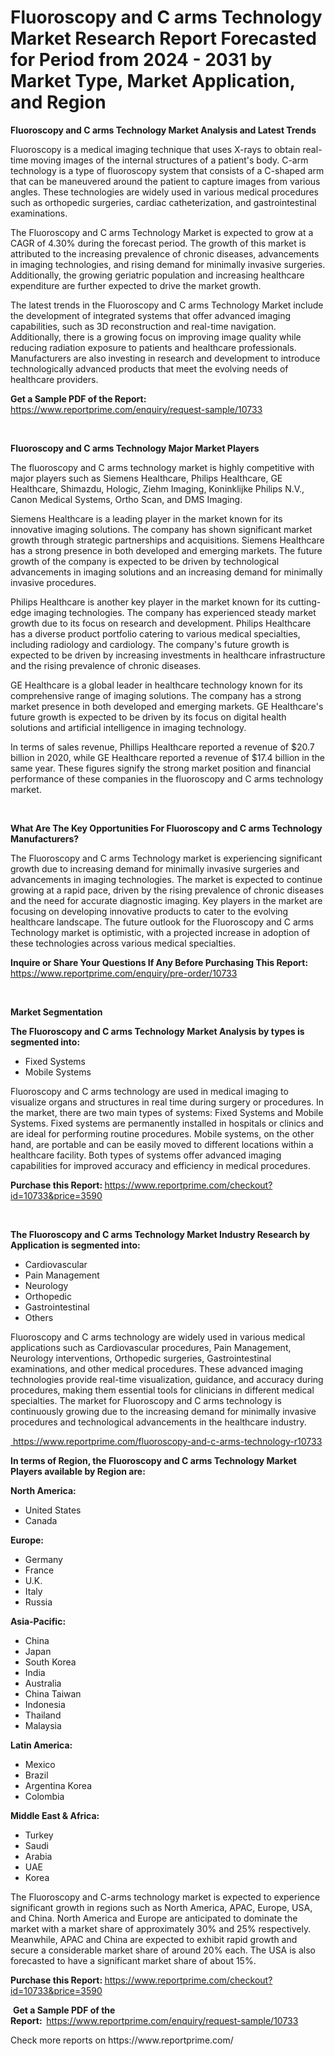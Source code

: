 <p><h1>Fluoroscopy and C arms Technology Market Research Report Forecasted for Period from 2024 -  2031 by Market Type, Market Application, and Region</h1></p><p><strong>Fluoroscopy and C arms Technology Market Analysis and Latest Trends</strong></p>
<p><p>Fluoroscopy is a medical imaging technique that uses X-rays to obtain real-time moving images of the internal structures of a patient's body. C-arm technology is a type of fluoroscopy system that consists of a C-shaped arm that can be maneuvered around the patient to capture images from various angles. These technologies are widely used in various medical procedures such as orthopedic surgeries, cardiac catheterization, and gastrointestinal examinations.</p><p>The Fluoroscopy and C arms Technology Market is expected to grow at a CAGR of 4.30% during the forecast period. The growth of this market is attributed to the increasing prevalence of chronic diseases, advancements in imaging technologies, and rising demand for minimally invasive surgeries. Additionally, the growing geriatric population and increasing healthcare expenditure are further expected to drive the market growth.</p><p>The latest trends in the Fluoroscopy and C arms Technology Market include the development of integrated systems that offer advanced imaging capabilities, such as 3D reconstruction and real-time navigation. Additionally, there is a growing focus on improving image quality while reducing radiation exposure to patients and healthcare professionals. Manufacturers are also investing in research and development to introduce technologically advanced products that meet the evolving needs of healthcare providers.</p></p>
<p><strong>Get a Sample PDF of the Report:&nbsp;</strong> <a href="https://www.reportprime.com/enquiry/request-sample/10733">https://www.reportprime.com/enquiry/request-sample/10733</a></p>
<p>&nbsp;</p>
<p><strong>Fluoroscopy and C arms Technology Major Market Players</strong></p>
<p><p>The fluoroscopy and C arms technology market is highly competitive with major players such as Siemens Healthcare, Philips Healthcare, GE Healthcare, Shimazdu, Hologic, Ziehm Imaging, Koninklijke Philips N.V., Canon Medical Systems, Ortho Scan, and DMS Imaging.</p><p>Siemens Healthcare is a leading player in the market known for its innovative imaging solutions. The company has shown significant market growth through strategic partnerships and acquisitions. Siemens Healthcare has a strong presence in both developed and emerging markets. The future growth of the company is expected to be driven by technological advancements in imaging solutions and an increasing demand for minimally invasive procedures.</p><p>Philips Healthcare is another key player in the market known for its cutting-edge imaging technologies. The company has experienced steady market growth due to its focus on research and development. Philips Healthcare has a diverse product portfolio catering to various medical specialties, including radiology and cardiology. The company's future growth is expected to be driven by increasing investments in healthcare infrastructure and the rising prevalence of chronic diseases.</p><p>GE Healthcare is a global leader in healthcare technology known for its comprehensive range of imaging solutions. The company has a strong market presence in both developed and emerging markets. GE Healthcare's future growth is expected to be driven by its focus on digital health solutions and artificial intelligence in imaging technology.</p><p>In terms of sales revenue, Phillips Healthcare reported a revenue of $20.7 billion in 2020, while GE Healthcare reported a revenue of $17.4 billion in the same year. These figures signify the strong market position and financial performance of these companies in the fluoroscopy and C arms technology market.</p></p>
<p>&nbsp;</p>
<p><strong>What Are The Key Opportunities For Fluoroscopy and C arms Technology Manufacturers?</strong></p>
<p><p>The Fluoroscopy and C arms Technology market is experiencing significant growth due to increasing demand for minimally invasive surgeries and advancements in imaging technologies. The market is expected to continue growing at a rapid pace, driven by the rising prevalence of chronic diseases and the need for accurate diagnostic imaging. Key players in the market are focusing on developing innovative products to cater to the evolving healthcare landscape. The future outlook for the Fluoroscopy and C arms Technology market is optimistic, with a projected increase in adoption of these technologies across various medical specialties.</p></p>
<p><strong>Inquire or Share Your Questions If Any Before Purchasing This Report:</strong> <a href="https://www.reportprime.com/enquiry/pre-order/10733">https://www.reportprime.com/enquiry/pre-order/10733</a></p>
<p>&nbsp;</p>
<p><strong>Market Segmentation</strong></p>
<p><strong>The Fluoroscopy and C arms Technology Market Analysis by types is segmented into:</strong></p>
<p><ul><li>Fixed Systems</li><li>Mobile Systems</li></ul></p>
<p><p>Fluoroscopy and C arms technology are used in medical imaging to visualize organs and structures in real time during surgery or procedures. In the market, there are two main types of systems: Fixed Systems and Mobile Systems. Fixed systems are permanently installed in hospitals or clinics and are ideal for performing routine procedures. Mobile systems, on the other hand, are portable and can be easily moved to different locations within a healthcare facility. Both types of systems offer advanced imaging capabilities for improved accuracy and efficiency in medical procedures.</p></p>
<p><strong>Purchase this Report:&nbsp;</strong><a href="https://www.reportprime.com/checkout?id=10733&price=3590">https://www.reportprime.com/checkout?id=10733&price=3590</a></p>
<p>&nbsp;</p>
<p><strong>The Fluoroscopy and C arms Technology Market Industry Research by Application is segmented into:</strong></p>
<p><ul><li>Cardiovascular</li><li>Pain Management</li><li>Neurology</li><li>Orthopedic</li><li>Gastrointestinal</li><li>Others</li></ul></p>
<p><p>Fluoroscopy and C arms technology are widely used in various medical applications such as Cardiovascular procedures, Pain Management, Neurology interventions, Orthopedic surgeries, Gastrointestinal examinations, and other medical procedures. These advanced imaging technologies provide real-time visualization, guidance, and accuracy during procedures, making them essential tools for clinicians in different medical specialties. The market for Fluoroscopy and C arms technology is continuously growing due to the increasing demand for minimally invasive procedures and technological advancements in the healthcare industry.</p></p>
<p><a href="https://www.reportprime.com/fluoroscopy-and-c-arms-technology-r10733">&nbsp;https://www.reportprime.com/fluoroscopy-and-c-arms-technology-r10733</a></p>
<p><strong>In terms of Region, the Fluoroscopy and C arms Technology Market Players available by Region are:</strong></p>
<p>
    <p> <strong> North America: </strong>
        <ul>
            <li>United States</li>
            <li>Canada</li>
        </ul>
        </p> 
    <p> <strong> Europe: </strong>
        <ul>
            <li>Germany</li>
            <li>France</li>
            <li>U.K.</li>
            <li>Italy</li>
            <li>Russia</li>
        </ul>
        </p> 
    <p> <strong> Asia-Pacific: </strong>
        <ul>
            <li>China</li>
            <li>Japan</li>
            <li>South Korea</li>
            <li>India</li>
            <li>Australia</li>
            <li>China Taiwan</li>
            <li>Indonesia</li>
            <li>Thailand</li>
            <li>Malaysia</li>
        </ul>
        </p> 
    <p> <strong> Latin America: </strong>
        <ul>
            <li>Mexico</li>
            <li>Brazil</li>
            <li>Argentina Korea</li>
            <li>Colombia</li>
        </ul>
        </p> 
    <p> <strong> Middle East & Africa: </strong>
        <ul>
            <li>Turkey</li>
            <li>Saudi</li>
            <li>Arabia</li>
            <li>UAE</li>
            <li>Korea</li>
        </ul>
    </p>
    </p>
<p><p>The Fluoroscopy and C-arms technology market is expected to experience significant growth in regions such as North America, APAC, Europe, USA, and China. North America and Europe are anticipated to dominate the market with a market share of approximately 30% and 25% respectively. Meanwhile, APAC and China are expected to exhibit rapid growth and secure a considerable market share of around 20% each. The USA is also forecasted to have a significant market share of about 15%.</p></p>
<p><strong>Purchase this Report: </strong><a href="https://www.reportprime.com/checkout?id=10733&price=3590">https://www.reportprime.com/checkout?id=10733&price=3590</a></p>
<p>&nbsp;<strong>Get a Sample PDF of the Report:&nbsp;&nbsp;</strong><a href="https://www.reportprime.com/enquiry/request-sample/10733">https://www.reportprime.com/enquiry/request-sample/10733</a></p>
<p><strong></strong></p>
<p>Check more reports on https://www.reportprime.com/</p>